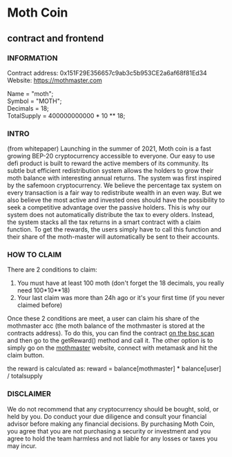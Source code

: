 # Moth Coin 
## contract and frontend

### INFORMATION
Contract address: 0x151F29E356657c9ab3c5b953CE2a6af68f81Ed34  
Website: <https://mothmaster.com>  
  
Name = "moth";  
Symbol = "MOTH";  
Decimals = 18;  
TotalSupply = 400000000000 * 10 ** 18;  

### INTRO 
(from whitepaper)
Launching in the summer of 2021, Moth coin is a fast growing BEP-20 cryptocurrency accessible to everyone.
Our easy to use defi product is built to reward the active members of its community.
Its subtle but efficient redistribution system allows the holders to grow their moth balance with interesting annual returns.
The system was first inspired by the safemoon cryptocurrency.
We believe the percentage tax system on every transaction is a fair way to redistribute wealth in an even way.
But we also believe the most active and invested ones should have the possibility to seek a competitive advantage over the passive holders.
This is why our system does not automatically distribute the tax to every olders. Instead, the system stacks all the tax returns in a smart contract with a claim function.
To get the rewards, the users simply have to call this function and their share of the moth-master will automatically be sent to their accounts.

### HOW TO CLAIM
There are 2 conditions to claim:
1. You must have at least 100 moth (don't forget the 18 decimals, you really need 100*10**18)
2. Your last claim was more than 24h ago or it's your first time (if you never claimed before)

Once these 2 conditions are meet, a user can claim his share of the mothmaster acc (the moth balance of the mothmaster is stored at the contracts address). 
To do this, you can find the contract [on the bsc scan](https://bscscan.com/token/0x10c2358006584C55BB8B0B9A621fFf2c3DF98C3F#writeContract) and then go to the getReward() method and call it.
The other option is to simply go on the [mothmaster](https://mothmaster.com) website, connect with metamask and hit the claim button.

the reward is calculated as:
reward = balance[mothmaster] * balance[user] / totalsupply

### DISCLAIMER
We do not recommend that any cryptocurrency should be
bought, sold, or held by you. Do conduct your due diligence and
consult your financial advisor before making any financial
decisions. By purchasing Moth Coin, you agree that you are not
purchasing a security or investment and you agree to hold the
team harmless and not liable for any losses or taxes you may
incur.